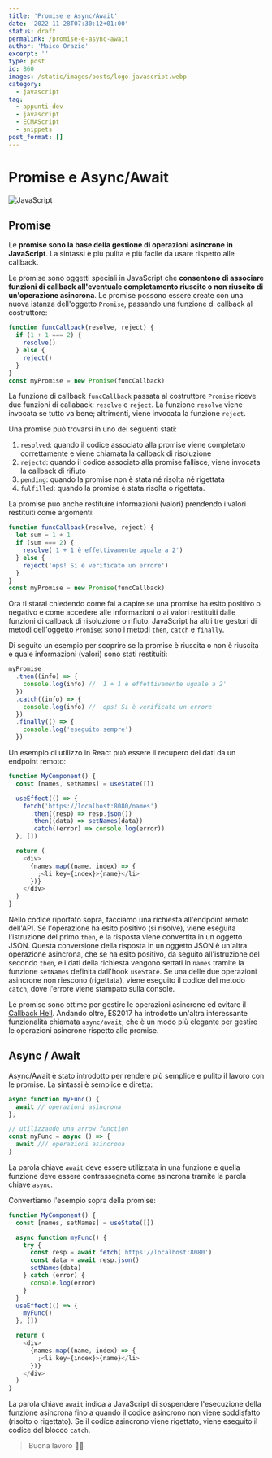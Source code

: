 ```yaml
---
title: 'Promise e Async/Await'
date: '2022-11-28T07:30:12+01:00'
status: draft
permalink: /promise-e-async-await
author: 'Maico Orazio'
excerpt: ''
type: post
id: 860
images: /static/images/posts/logo-javascript.webp
category:
  - javascript
tag:
  - appunti-dev
  - javascript
  - ECMAScript
  - snippets
post_format: []
---
```


# Promise e Async/Await

![JavaScript](/static/images/posts/logo-javascript.webp)

## Promise

Le **promise sono la base della gestione di operazioni asincrone in JavaScript**. La sintassi è più pulita e più facile da
usare rispetto alle callback.

Le promise sono oggetti speciali in JavaScript che **consentono di associare funzioni di callback all'eventuale completamento
riuscito o non riuscito di un'operazione asincrona**. Le promise possono essere create con una nuova istanza dell'oggetto
`Promise`, passando una funzione di callback al costruttore:

```javascript
function funcCallback(resolve, reject) {
  if (1 + 1 === 2) {
    resolve()
  } else {
    reject()
  }
}
const myPromise = new Promise(funcCallback)
```

La funzione di callback `funcCallback` passata al costruttore `Promise` riceve due funzioni di callaback:
`resolve` e `reject`. La funzione `resolve` viene invocata se tutto va bene; altrimenti, viene invocata la
funzione `reject`.

Una promise può trovarsi in uno dei seguenti stati:

1. `resolved`: quando il codice associato alla promise viene completato correttamente e viene chiamata la callback di risoluzione
2. `rejectd`: quando il codice associato alla promise fallisce, viene invocata la callback di rifiuto
3. `pending`: quando la promise non è stata né risolta né rigettata
4. `fulfilled`: quando la promise è stata risolta o rigettata.

La promise può anche restituire informazioni (valori) prendendo i valori restituiti come argomenti:

```javascript
function funcCallback(resolve, reject) {
  let sum = 1 + 1
  if (sum === 2) {
    resolve('1 + 1 è effettivamente uguale a 2')
  } else {
    reject('ops! Si è verificato un errore')
  }
}
const myPromise = new Promise(funcCallback)
```

Ora ti starai chiedendo come fai a capire se una promise ha esito positivo o negativo e come accedere alle informazioni
o ai valori restituiti dalle funzioni di callback di risoluzione o rifiuto. JavaScript ha altri tre gestori di metodi
dell'oggetto `Promise`: sono i metodi `then`, `catch` e `finally`.

Di seguito un esempio per scoprire se la promise è riuscita o non è riuscita e quale informazioni (valori)
sono stati restituiti:

```javascript
myPromise
  .then((info) => {
    console.log(info) // '1 + 1 è effettivamente uguale a 2'
  })
  .catch((info) => {
    console.log(info) // 'ops! Si è verificato un errore'
  })
  .finally(() => {
    console.log('eseguito sempre')
  })
```

Un esempio di utilizzo in React può essere il recupero dei dati da un endpoint remoto:

```javascript
function MyComponent() {
  const [names, setNames] = useState([])

  useEffect(() => {
    fetch('https://localhost:8080/names')
      .then((resp) => resp.json())
      .then((data) => setNames(data))
      .catch((error) => console.log(error))
  }, [])

  return (
    <div>
      {names.map((name, index) => {
        ;<li key={index}>{name}</li>
      })}
    </div>
  )
}
```

Nello codice riportato sopra, facciamo una richiesta all'endpoint remoto dell'API. Se l'operazione ha esito positivo
(si risolve), viene eseguita l'istruzione del primo `then`, e la risposta viene convertita in un oggetto JSON.
Questa conversione della risposta in un oggetto JSON è un'altra operazione asincrona, che se ha esito positivo,
da seguito all'istruzione del secondo `then`, e i dati della richiesta vengono settati in `names` tramite la
funzione `setNames` definita dall'hook `useState`. Se una delle due operazioni asincrone non riescono (rigettata),
viene eseguito il codice del metodo `catch`, dove l'errore viene stampato sulla console.

Le promise sono ottime per gestire le operazioni asincrone ed evitare il [Callback Hell](http://callbackhell.com/).
Andando oltre, ES2017 ha introdotto un'altra interessante funzionalità chiamata `async/await`, che è un modo più elegante per gestire le
operazioni asincrone rispetto alle promise.

## Async / Await

Async/Await è stato introdotto per rendere più semplice e pulito il lavoro con le promise. La sintassi è semplice e
diretta:

```javascript
async function myFunc() {
  await // operazioni asincrona
};

// utilizzando una arrow function
const myFunc = async () => {
  await /// operazioni asincrona
}
```

La parola chiave `await` deve essere utilizzata in una funzione e quella funzione deve essere contrassegnata come
asincrona tramite la parola chiave `async`.

Convertiamo l'esempio sopra della promise:

```javascript
function MyComponent() {
  const [names, setNames] = useState([])

  async function myFunc() {
    try {
      const resp = await fetch('https://localhost:8080')
      const data = await resp.json()
      setNames(data)
    } catch (error) {
      console.log(error)
    }
  }
  useEffect(() => {
    myFunc()
  }, [])

  return (
    <div>
      {names.map((name, index) => {
        ;<li key={index}>{name}</li>
      })}
    </div>
  )
}
```

La parola chiave `await` indica a JavaScript di sospendere l'esecuzione della funzione asincrona fino a quando il codice
asincrono non viene soddisfatto (risolto o rigettato). Se il codice asincrono viene rigettato, viene eseguito il codice
del blocco `catch`.

> Buona lavoro 👨‍💻
